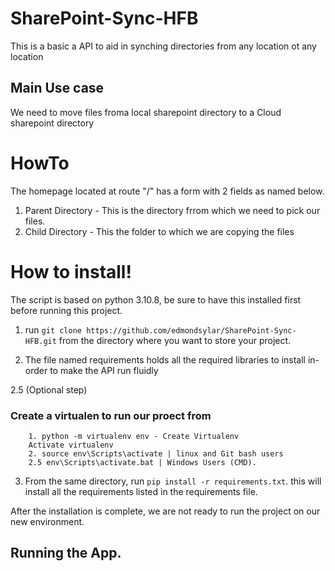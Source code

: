 # SharePoint-Sync-HFB  
This is a basic a API to aid in synching directories from any location ot any location  
## Main Use case  
We need to move files froma local sharepoint directory to a Cloud sharepoint directory  

# HowTo
The homepage located at route "/" has a form with 2 fields as named below.  
1. Parent Directory - This is the directory frrom which we need to pick our files.  
2. Child Directory - This the folder to which we are copying the files  

# How to install!
The script is based on python 3.10.8, be sure to have this installed first before running this project.  

1. run ```git clone https://github.com/edmondsylar/SharePoint-Sync-HFB.git``` from the directory where you want to store your project.

2. The file named requirements holds all the required libraries to install in-order to make the API run fluidly

2.5 (Optional step)
### Create a virtualen to run our proect from  
``` 
    1. python -m virtualenv env - Create Virtualenv
    Activate virtualenv
    2. source env\Scripts\activate | linux and Git bash users
    2.5 env\Scripts\activate.bat | Windows Users (CMD).
```

3. From the same directory, run ```pip install -r requirements.txt```. this will install all the requirements listed in the requirements file.  

After the installation is complete, we are not ready to run the project on our new environment.

## Running the App.

